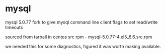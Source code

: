 mysql
=====

mysql 5.0.77 fork to give mysql command line client flags to set read/write timeouts

sourced from tarball in centos src rpm - mysql-5.0.77-4.el5_6.6.src.rpm

we needed this for some diagnostics, figured it was worth making available.

